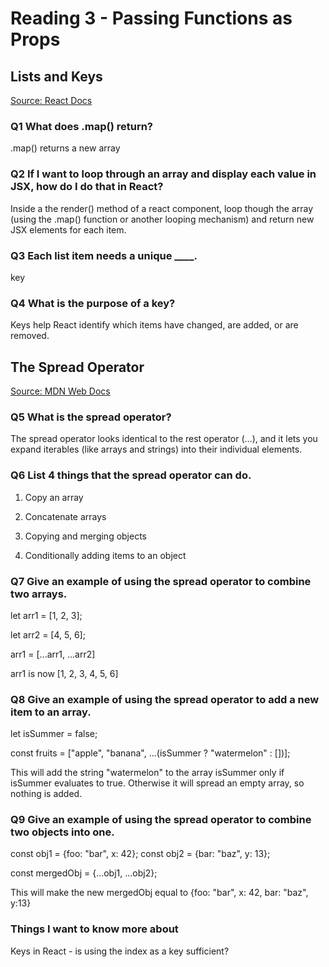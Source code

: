 # Reading 3 - Passing Functions as Props

## Lists and Keys

[Source: React Docs](https://legacy.reactjs.org/docs/lists-and-keys.html)

### Q1 What does .map() return?

.map() returns a new array

### Q2 If I want to loop through an array and display each value in JSX, how do I do that in React?

Inside a the render() method of a react component, loop though the array (using the .map() function or another looping mechanism) and return new JSX elements for each item.

### Q3 Each list item needs a unique ____.

key

### Q4 What is the purpose of a key?

Keys help React identify which items have changed, are added, or are removed.

## The Spread Operator

[Source: MDN Web Docs](https://developer.mozilla.org/en-US/docs/Web/JavaScript/Reference/Operators/Spread_syntax)

### Q5 What is the spread operator?

The spread operator looks identical to the rest operator (...), and it lets you expand iterables (like arrays and strings) into their individual elements.

### Q6 List 4 things that the spread operator can do.

1. Copy an array

2. Concatenate arrays

3. Copying and merging objects

4. Conditionally adding items to an object

### Q7 Give an example of using the spread operator to combine two arrays.

let arr1 = [1, 2, 3];

let arr2 = [4, 5, 6];

arr1 = [...arr1, ...arr2]

arr1 is now [1, 2, 3, 4, 5, 6]

### Q8 Give an example of using the spread operator to add a new item to an array.

let isSummer = false;

const fruits = ["apple", "banana", ...(isSummer ? "watermelon" : [])];

This will add the string "watermelon" to the array isSummer only if isSummer evaluates to true. Otherwise it will spread an empty array, so nothing is added.

### Q9 Give an example of using the spread operator to combine two objects into one.

const obj1 = {foo: "bar", x: 42};
const obj2 = {bar: "baz", y: 13};

const mergedObj = {...obj1, ...obj2};

This will make the new mergedObj equal to {foo: "bar", x: 42, bar: "baz", y:13}

### Things I want to know more about

Keys in React - is using the index as a key sufficient?